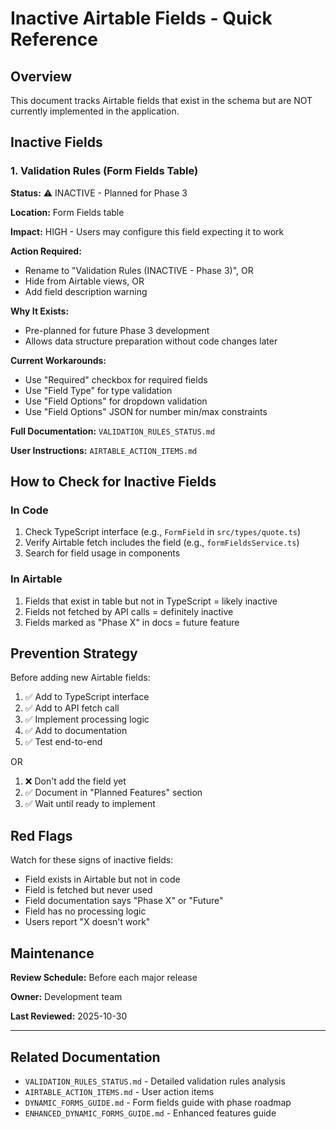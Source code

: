 # Inactive Airtable Fields - Quick Reference

## Overview

This document tracks Airtable fields that exist in the schema but are NOT currently implemented in the application.

## Inactive Fields

### 1. Validation Rules (Form Fields Table)

**Status:** ⚠️ INACTIVE - Planned for Phase 3

**Location:** Form Fields table

**Impact:** HIGH - Users may configure this field expecting it to work

**Action Required:**
- Rename to "Validation Rules (INACTIVE - Phase 3)", OR
- Hide from Airtable views, OR
- Add field description warning

**Why It Exists:**
- Pre-planned for future Phase 3 development
- Allows data structure preparation without code changes later

**Current Workarounds:**
- Use "Required" checkbox for required fields
- Use "Field Type" for type validation
- Use "Field Options" for dropdown validation
- Use "Field Options" JSON for number min/max constraints

**Full Documentation:** `VALIDATION_RULES_STATUS.md`

**User Instructions:** `AIRTABLE_ACTION_ITEMS.md`

## How to Check for Inactive Fields

### In Code
1. Check TypeScript interface (e.g., `FormField` in `src/types/quote.ts`)
2. Verify Airtable fetch includes the field (e.g., `formFieldsService.ts`)
3. Search for field usage in components

### In Airtable
1. Fields that exist in table but not in TypeScript = likely inactive
2. Fields not fetched by API calls = definitely inactive
3. Fields marked as "Phase X" in docs = future feature

## Prevention Strategy

Before adding new Airtable fields:
1. ✅ Add to TypeScript interface
2. ✅ Add to API fetch call
3. ✅ Implement processing logic
4. ✅ Add to documentation
5. ✅ Test end-to-end

OR

1. ❌ Don't add the field yet
2. ✅ Document in "Planned Features" section
3. ✅ Wait until ready to implement

## Red Flags

Watch for these signs of inactive fields:
- Field exists in Airtable but not in code
- Field is fetched but never used
- Field documentation says "Phase X" or "Future"
- Field has no processing logic
- Users report "X doesn't work"

## Maintenance

**Review Schedule:** Before each major release

**Owner:** Development team

**Last Reviewed:** 2025-10-30

---

## Related Documentation

- `VALIDATION_RULES_STATUS.md` - Detailed validation rules analysis
- `AIRTABLE_ACTION_ITEMS.md` - User action items
- `DYNAMIC_FORMS_GUIDE.md` - Form fields guide with phase roadmap
- `ENHANCED_DYNAMIC_FORMS_GUIDE.md` - Enhanced features guide
